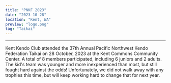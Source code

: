 ```yaml
---
title: "PNKF 2023"
date: "2023-10-28"
location: "Kent, WA"
preview: "logo.png"
tag: "Taikai"
---
```


---

Kent Kendo Club attended the 37th Annual Pacific Northwest Kendo Federation Taikai on 28 October, 2023 at the Kent Commons Community Center. A total of 8 members participated, including 6 juniors and 2 adults. The kid's team was younger and more inexperienced than most, but still fought hard against the odds! Unfortunately, we did not walk away with any trophies this time, but will keep working hard to change that for next year.

